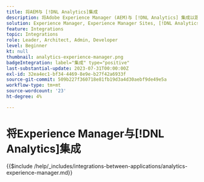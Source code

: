 ```yaml
---
title: 将AEM与 [!DNL Analytics]集成
description: 将Adobe Experience Manager (AEM)与 [!DNL Analytics] 集成以跟踪和分析您网站上的用户行为。
solution: Experience Manager, Experience Manager Sites, [!DNL Analytics]
feature: Integrations
topic: Integrations
role: Leader, Architect, Admin, Developer
level: Beginner
kt: null
thumbnail: analytics-experience-manager.png
badgeIntegration: label="集成" type="positive"
last-substantial-update: 2023-07-31T00:00:00Z
exl-id: 32ea4ec1-bf34-4469-8e9e-b27f42a6933f
source-git-commit: 509b227f360718e81fb19d3a4d30aebf9de49e5a
workflow-type: tm+mt
source-wordcount: '23'
ht-degree: 4%

---
```


# 将Experience Manager与[!DNL Analytics]集成

{{$include /help/_includes/integrations-between-applications/analytics-experience-manager.md}}
